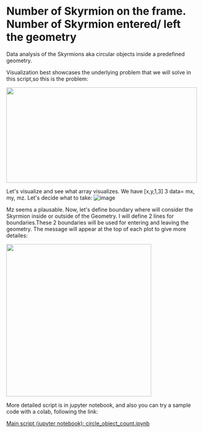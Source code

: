 # Number of Skyrmion on the frame. Number of Skyrmion entered/ left the geometry
Data analysis of the Skyrmions aka circular objects inside a predefined geometry.

Visualization best showcases the underlying problem that we will solve in this script,so this is the problem:

<img src="https://user-images.githubusercontent.com/21960382/126055787-7572ea29-d3fa-4095-aaa4-6491b4b1bed0.gif" width="500" height="250"/>

Let's visualize and see what array visualizes. We have [x,y,1,3] 3 data= mx, my, mz. Let's decide what to take:
![image](https://user-images.githubusercontent.com/21960382/126055809-762635d4-19d2-470b-81af-eac821f15396.png)

Mz seems a plausable. Now, let's define boundary where will consider the Skyrmion inside or outside of the Geometry. I will define 2 lines for boundaries.These 2 boundaries will be used for entering and leaving the geometry. The message will appear at the top of each plot to give more detailes:

<img src="https://user-images.githubusercontent.com/21960382/126056090-bf2a3e9b-046b-4681-8c6b-7556902051ef.png" width="380" height="400"/>

More detailed script is in jupyter notebook, and also you can try a sample code with a colab, following the link:

[Main script (jupyter notebook): circle_object_count.ipynb](https://github.com/zkhodzhaev/skyrmion/blob/886340b5997b9f5eb57213c183bc3de0808fe536/circle_object_count.ipynb)
